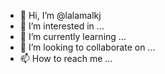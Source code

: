 - 👋 Hi, I’m @lalamalkj
- 👀 I’m interested in ...
- 🌱 I’m currently learning ...
- 💞️ I’m looking to collaborate on ...
- 📫 How to reach me ...

<!---
lalamalkj/lalamalkj is a ✨ special ✨ repository because its `README.md` (this file) appears on your GitHub profile.
You can click the Preview link to take a look at your changes.
--->
